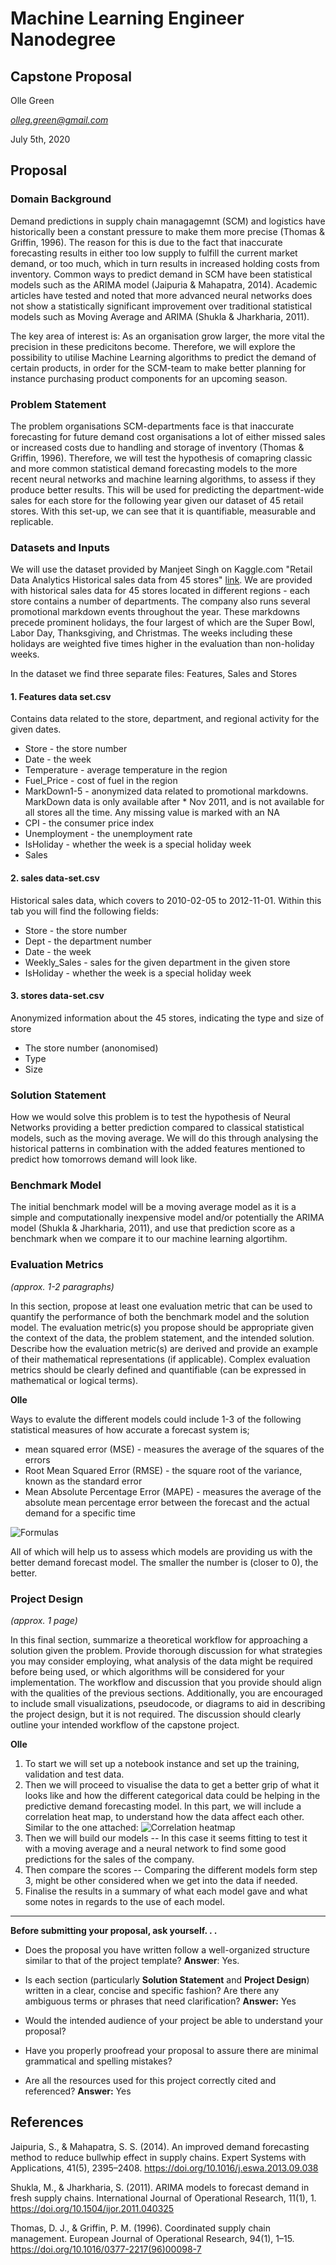 # Machine Learning Engineer Nanodegree
## Capstone Proposal
Olle Green

*olleg.green@gmail.com*

July 5th, 2020

## Proposal

### Domain Background

Demand predictions in supply chain managagemnt (SCM) and logistics have historically been a constant pressure to make them more precise (Thomas & Griffin, 1996). The reason for this is due to the fact that inaccurate forecasting results in either too low supply to fulfill the current market demand, or too much, which in turn results in increased holding costs from inventory. Common ways to predict demand in SCM have been statistical models such as the ARIMA model (Jaipuria & Mahapatra, 2014). Academic articles have tested and noted that more advanced neural networks does not show a statistically significant improvement over traditional statistical models such as Moving Average and ARIMA (Shukla & Jharkharia, 2011). 

The key area of interest is: As an organisation grow larger, the more vital the precision in these predicitons become. Therefore, we will explore the possibility to utilise Machine Learning algorithms to predict the demand of certain products, in order for the SCM-team to make better planning for instance purchasing product components for an upcoming season. 

### Problem Statement

The problem organisations SCM-departments face is that inaccurate forecasting for future demand cost organisations a lot of either missed sales or increased costs due to handling and storage of inventory (Thomas & Griffin, 1996). Therefore, we will test the hypothesis of comapring classic and more common statistical demand forecasting models to the more recent neural networks and machine learning algorithms, to assess if they produce better results. This will be used for predicting the department-wide sales for each store for the following year given our dataset of 45 retail stores. With this set-up, we can see that it is quantifiable, measurable and replicable. 

### Datasets and Inputs

We will use the dataset provided by Manjeet Singh on Kaggle.com "Retail Data Analytics
Historical sales data from 45 stores" [link](https://www.kaggle.com/manjeetsingh/retaildataset). We are provided with historical sales data for 45 stores located in different regions - each store contains a number of departments. The company also runs several promotional markdown events throughout the year. These markdowns precede prominent holidays, the four largest of which are the Super Bowl, Labor Day, Thanksgiving, and Christmas. The weeks including these holidays are weighted five times higher in the evaluation than non-holiday weeks. 

In the dataset we find three separate files: Features, Sales and Stores

#### 1. Features data set.csv

Contains data related to the store, department, and regional activity for the given dates.

* Store - the store number
* Date - the week
* Temperature - average temperature in the region
* Fuel_Price - cost of fuel in the region
* MarkDown1-5 - anonymized data related to promotional markdowns. MarkDown data is only available after * Nov 2011, and is not available for all stores all the time. Any missing value is marked with an NA
* CPI - the consumer price index
* Unemployment - the unemployment rate
* IsHoliday - whether the week is a special holiday week
* Sales

#### 2. sales data-set.csv

Historical sales data, which covers to 2010-02-05 to 2012-11-01. Within this tab you will find the following fields:

* Store - the store number
* Dept - the department number
* Date - the week
* Weekly_Sales -  sales for the given department in the given store
* IsHoliday - whether the week is a special holiday week


#### 3. stores data-set.csv

Anonymized information about the 45 stores, indicating the type and size of store

* The store number (anonomised) 
* Type 
* Size


### Solution Statement

How we would solve this problem is to test the hypothesis of Neural Networks providing a better prediction compared to classical statistical models, such as the moving average. We will do this through analysing the historical patterns in combination with the added features mentioned to predict how tomorrows demand will look like. 


### Benchmark Model

The initial benchmark model will be a moving average model as it is a simple and computationally inexpensive model and/or potentially the ARIMA model (Shukla & Jharkharia, 2011), and use that prediction score as a benchmark when we compare it to our machine learning algortihm. 


### Evaluation Metrics
_(approx. 1-2 paragraphs)_

In this section, propose at least one evaluation metric that can be used to quantify the performance of both the benchmark model and the solution model. The evaluation metric(s) you propose should be appropriate given the context of the data, the problem statement, and the intended solution. Describe how the evaluation metric(s) are derived and provide an example of their mathematical representations (if applicable). Complex evaluation metrics should be clearly defined and quantifiable (can be expressed in mathematical or logical terms). 

**Olle** 

Ways to evalute the different models could include 1-3 of the following statistical measures of how accurate a forecast system is;

* mean squared error (MSE) - measures the average of the squares of the errors 
* Root Mean Squared Error (RMSE) - the square root of the variance, known as the standard error
* Mean Absolute Percentage Error (MAPE) - measures the average of the absolute mean percentage error between the forecast and the actual demand for a specific time 

![Formulas](https://i.stack.imgur.com/83BUy.png)

All of which will help us to assess which models are providing us with the better demand forecast model. The smaller the number is (closer to 0), the better. 

### Project Design
_(approx. 1 page)_

In this final section, summarize a theoretical workflow for approaching a solution given the problem. Provide thorough discussion for what strategies you may consider employing, what analysis of the data might be required before being used, or which algorithms will be considered for your implementation. The workflow and discussion that you provide should align with the qualities of the previous sections. Additionally, you are encouraged to include small visualizations, pseudocode, or diagrams to aid in describing the project design, but it is not required. The discussion should clearly outline your intended workflow of the capstone project.

**Olle**

1. To start we will set up a notebook instance and set up the training, validation and test data. 
2. Then we will proceed to visualise the data to get a better grip of what it looks like and how the different categorical data could be helping in the predictive demand forecasting model. In this part, we will include a correlation heat map, to understand how the data affect each other. Similar to the one attached: ![Correlation heatmap](https://i.stack.imgur.com/Lh8tv.png)
3. Then we will build our models -- In this case it seems fitting to test it with a moving average and a neural network to find some good predictions for the sales of the company. 
4. Then compare the scores -- Comparing the different models form step 3, might be other considered when we get into the data if needed. 
5. Finalise the results in a summary of what each model gave and what some notes in regards to the use of each model. 



-----------

**Before submitting your proposal, ask yourself. . .**

- Does the proposal you have written follow a well-organized structure similar to that of the project template? **Answer**: Yes. 

- Is each section (particularly **Solution Statement** and **Project Design**) written in a clear, concise and specific fashion? Are there any ambiguous terms or phrases that need clarification? **Answer:** Yes
- Would the intended audience of your project be able to understand your proposal?
- Have you properly proofread your proposal to assure there are minimal grammatical and spelling mistakes?
- Are all the resources used for this project correctly cited and referenced? **Answer:** Yes



## References

Jaipuria, S., & Mahapatra, S. S. (2014). An improved demand forecasting method to reduce bullwhip effect in supply chains. Expert Systems with Applications, 41(5), 2395–2408. https://doi.org/10.1016/j.eswa.2013.09.038

Shukla, M., & Jharkharia, S. (2011). ARIMA models to forecast demand in fresh supply chains. International Journal of Operational Research, 11(1), 1. https://doi.org/10.1504/ijor.2011.040325

Thomas, D. J., & Griffin, P. M. (1996). Coordinated supply chain management. European Journal of Operational Research, 94(1), 1–15. https://doi.org/10.1016/0377-2217(96)00098-7
